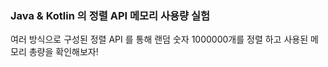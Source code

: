 
### Java & Kotlin 의 정렬 API 메모리 사용량 실험

여러 방식으로 구성된 정렬 API 를 통해 랜덤 숫자 1000000개를 정렬 하고 사용된 메모리 총량을 확인해보자!


